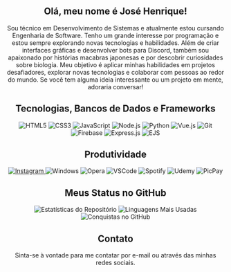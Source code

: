 <h2 align="center">Olá, meu nome é José Henrique!</h2>
<p align="center">Sou técnico em Desenvolvimento de Sistemas e atualmente estou cursando Engenharia de Software. Tenho um grande interesse por programação e estou sempre explorando novas tecnologias e habilidades. Além de criar interfaces gráficas e desenvolver bots para Discord, também sou apaixonado por histórias macabras japonesas e por descobrir curiosidades sobre biologia. Meu objetivo é aplicar minhas habilidades em projetos desafiadores, explorar novas tecnologias e colaborar com pessoas ao redor do mundo. Se você tem alguma ideia interessante ou um projeto em mente, adoraria conversar!</p>

<h2 align="center">Tecnologias, Bancos de Dados e Frameworks</h2>

<p align="center">
  <img src="https://img.shields.io/badge/HTML5-101010?style=for-the-badge&logo=html5&logoColor=e34f26" alt="HTML5"/>
  <img src="https://img.shields.io/badge/CSS3-101010?style=for-the-badge&logo=css3&logoColor=00afe1" alt="CSS3"/>
  
  <img src="https://img.shields.io/badge/JavaScript-101010?style=for-the-badge&logo=javascript&logoColor=f7df1e" alt="JavaScript"/>
  <img src="https://img.shields.io/badge/Node.js-101010?style=for-the-badge&logo=node.js&logoColor=6cc24a" alt="Node.js"/>
  <img src="https://img.shields.io/badge/Python-101010?style=for-the-badge&logo=python&logoColor=2a4e6c" alt="Python"/>
  
  <img src="https://img.shields.io/badge/Vue.js-101010?style=for-the-badge&logo=vue.js&logoColor=42b883" alt="Vue.js"/>
  <img src="https://img.shields.io/badge/Git-101010?style=for-the-badge&logo=git&logoColor=c9510c" alt="Git"/>
  
  <img src="https://img.shields.io/badge/Firebase-101010?style=for-the-badge&logo=firebase&logoColor=e66000" alt="Firebase"/>
  <img src="https://img.shields.io/badge/Express.js-101010?style=for-the-badge&logo=express&logoColor=white" alt="Express.js"/>
  <img src="https://img.shields.io/badge/EJS-101010?style=for-the-badge&logo=ejs&logoColor=ffd400" alt="EJS"/>
</p>

<h2 align="center">Produtividade</h2>

<p align="center">
  <a href="https://instagram.com/henrilima.llsh" target="_blank">
    <img src="https://img.shields.io/badge/Instagram-101010?style=for-the-badge&logo=instagram&logoColor=E4405F" alt="Instagram"/>
  </a>
  <img src="https://img.shields.io/badge/Windows-101010?style=for-the-badge&logo=windows&logoColor=0078D6" alt="Windows"/>
  <img src="https://img.shields.io/badge/Opera-101010?style=for-the-badge&logo=Opera&logoColor=FF1B2D" alt="Opera"/>
  <img src="https://img.shields.io/badge/Visual_Studio_Code-101010?style=for-the-badge&logo=visual%20studio%20code&logoColor=0078D4" alt="VSCode"/>
  <img src="https://img.shields.io/badge/Spotify-101010?&style=for-the-badge&logo=spotify&logoColor=1ED760" alt="Spotify"/>
  <img src="https://img.shields.io/badge/Udemy-101010?style=for-the-badge&logo=Udemy&logoColor=EC5252" alt="Udemy"/>
  <img src="https://img.shields.io/badge/PicPay-101010?style=for-the-badge&logo=picpay&logoColor=21C25E" alt="PicPay"/>
</p>

<h2 align="center">Meus Status no GitHub</h2>

<p align="center">
  <img src="https://github-readme-stats.vercel.app/api?username=henrilima&show_icons=false&locale=pt-br&theme=dark&icon_color=white" alt="Estatísticas do Repositório"/>
  <img src="https://github-readme-stats.vercel.app/api/top-langs/?username=henrilima&locale=pt-br&theme=dark" alt="Linguagens Mais Usadas"/>
  <img src="https://github-profile-trophy.vercel.app/?username=henrilima&theme=dark&column=4&margin-w=4&margin-h=4&no-bg=true&no-frame=true&locale=pt-br" alt="Conquistas no GitHub"/>
</p>

<h2 align="center">Contato</h2>
<p align="center">Sinta-se à vontade para me contatar por e-mail ou através das minhas redes sociais.</p>
